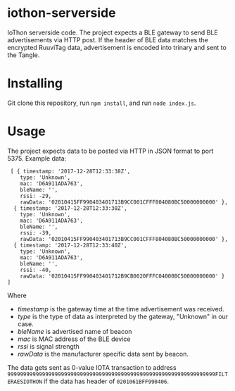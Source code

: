 # iothon-serverside
IoThon serverside code. The project expects a BLE gateway to send BLE advertisements via HTTP post. 
If the header of BLE data matches the encrypted RuuviTag data, advertisement is encoded into trinary
and sent to the Tangle.

# Installing
Git clone this repository, run `npm install`, and run `node index.js`.

# Usage
The project expects data to be posted via HTTP in JSON format to port 5375. Example data:

```
 [ { timestamp: '2017-12-28T12:33:38Z',
    type: 'Unknown',
    mac: 'D6A911ADA763',
    bleName: '',
    rssi: -29,
    rawData: '02010415FF990403401713B9CC001CFFF804080BC50000000000' },
  { timestamp: '2017-12-28T12:33:38Z',
    type: 'Unknown',
    mac: 'D6A911ADA763',
    bleName: '',
    rssi: -39,
    rawData: '02010415FF990403401713B9CC001CFFF804080BC50000000000' },
  { timestamp: '2017-12-28T12:33:40Z',
    type: 'Unknown',
    mac: 'D6A911ADA763',
    bleName: '',
    rssi: -40,
    rawData: '02010415FF990403401712B9CB0020FFFC04000BC50000000000' } ]
```

Where 
 * _timestamp_ is the gateway time at the time advertisement was received.
 * _type_ is the type of data as interpreted by the gateway, "Unknown" in our case.
 * _bleName_ is advertised name of beacon
 * _mac_ is MAC address of the BLE device
 * _rssi_ is signal strength
 * _rawData_ is the manufacturer specific data sent by beacon.

The data gets sent as 0-value IOTA transaction to address `999999999999999999999999999999999999999999999999999999999999999999FILTERAESIOTHON`
if the data has header of `0201061BFF990406`. 